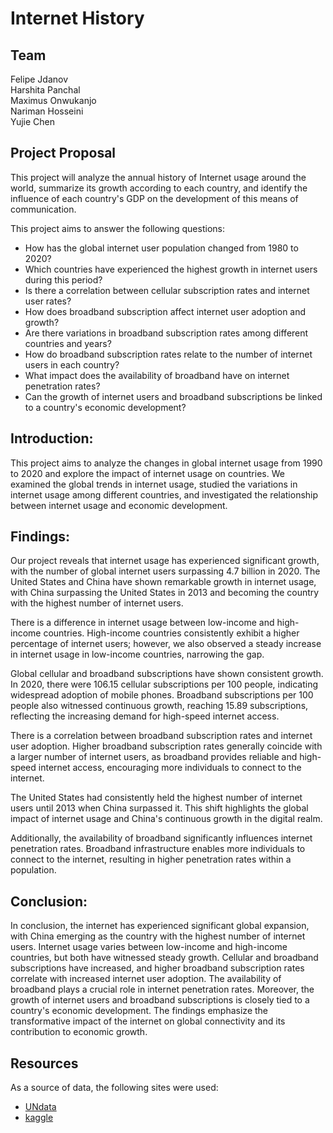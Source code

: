 # Internet History

## Team
Felipe Jdanov<br/>
Harshita Panchal<br/>
Maximus Onwukanjo<br/>
Nariman Hosseini<br/>
Yujie Chen<br/>
 
## Project Proposal
This project will analyze the annual history of Internet usage around the world, summarize its growth according to each country, and identify the influence of each country's GDP on the development of this means of communication.

This project aims to answer the following questions:

* How has the global internet user population changed from 1980 to 2020?
* Which countries have experienced the highest growth in internet users during this period?
* Is there a correlation between cellular subscription rates and internet user rates?
* How does broadband subscription affect internet user adoption and growth?
* Are there variations in broadband subscription rates among different countries and years?
* How do broadband subscription rates relate to the number of internet users in each country?
* What impact does the availability of broadband have on internet penetration rates?
* Can the growth of internet users and broadband subscriptions be linked to a country's economic development?

## Introduction:
This project aims to analyze the changes in global internet usage from 1990 to 2020 and explore the impact of internet usage on countries. We examined the global trends in internet usage, studied the variations in internet usage among different countries, and investigated the relationship between internet usage and economic development.


## Findings:
Our project reveals that internet usage has experienced significant growth, with the number of global internet users surpassing 4.7 billion in 2020. The United States and China have shown remarkable growth in internet usage, with China surpassing the United States in 2013 and becoming the country with the highest number of internet users.

There is a difference in internet usage between low-income and high-income countries. High-income countries consistently exhibit a higher percentage of internet users; however, we also observed a steady increase in internet usage in low-income countries, narrowing the gap.

Global cellular and broadband subscriptions have shown consistent growth. In 2020, there were 106.15 cellular subscriptions per 100 people, indicating widespread adoption of mobile phones. Broadband subscriptions per 100 people also witnessed continuous growth, reaching 15.89 subscriptions, reflecting the increasing demand for high-speed internet access.

There is a correlation between broadband subscription rates and internet user adoption. Higher broadband subscription rates generally coincide with a larger number of internet users, as broadband provides reliable and high-speed internet access, encouraging more individuals to connect to the internet.

The United States had consistently held the highest number of internet users until 2013 when China surpassed it. This shift highlights the global impact of internet usage and China's continuous growth in the digital realm.

Additionally, the availability of broadband significantly influences internet penetration rates. Broadband infrastructure enables more individuals to connect to the internet, resulting in higher penetration rates within a population.

## Conclusion:
In conclusion, the internet has experienced significant global expansion, with China emerging as the country with the highest number of internet users. Internet usage varies between low-income and high-income countries, but both have witnessed steady growth. Cellular and broadband subscriptions have increased, and higher broadband subscription rates correlate with increased internet user adoption. The availability of broadband plays a crucial role in internet penetration rates. Moreover, the growth of internet users and broadband subscriptions is closely tied to a country's economic development. The findings emphasize the transformative impact of the internet on global connectivity and its contribution to economic growth.
## Resources
As a source of data, the following sites were used:
* [UNdata](https://data.un.org/Data.aspx?d=SNAAMA&f=grID%3A101%3BcurrID%3AUSD%3BpcFlag%3A1)
* [kaggle](https://www.kaggle.com/datasets/ashishraut64/internet-users)
